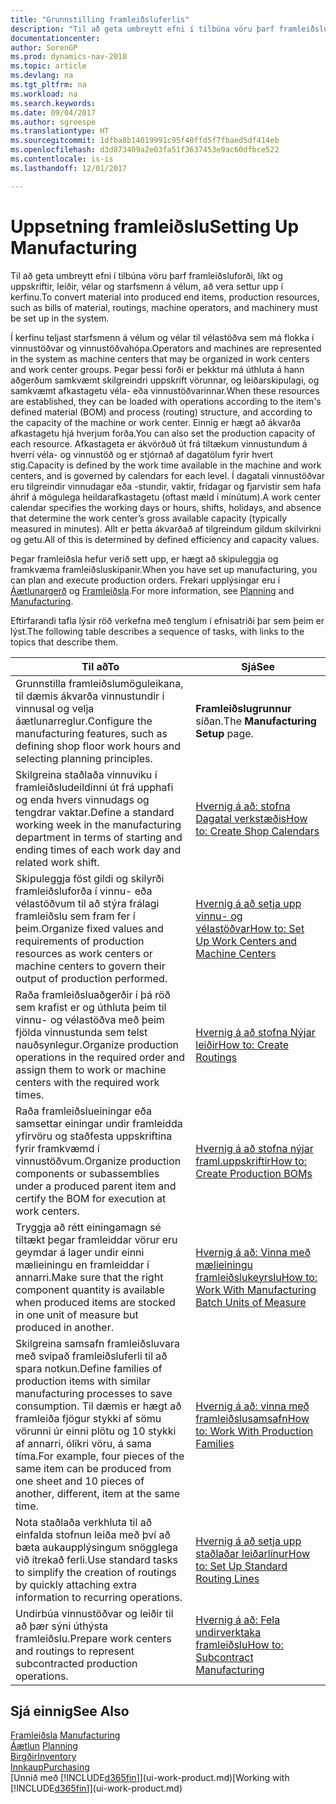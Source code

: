 ```yaml
---
title: "Grunnstilling framleiðsluferlis"
description: "Til að geta umbreytt efni í tilbúna vöru þarf framleiðsluforði, líkt og uppskriftir, leiðir, vélar og starfsmenn á vélum, að vera settur upp í kerfinu."
documentationcenter: 
author: SorenGP
ms.prod: dynamics-nav-2018
ms.topic: article
ms.devlang: na
ms.tgt_pltfrm: na
ms.workload: na
ms.search.keywords: 
ms.date: 09/04/2017
ms.author: sgroespe
ms.translationtype: HT
ms.sourcegitcommit: 1dfba8b14019991c95f40ffd5f7fbaed5df414eb
ms.openlocfilehash: d3d873409a2e03fa51f3637453e9ac60dfbce522
ms.contentlocale: is-is
ms.lasthandoff: 12/01/2017

---
```

# <a name="setting-up-manufacturing"></a><span data-ttu-id="82274-103">Uppsetning framleiðslu</span><span class="sxs-lookup"><span data-stu-id="82274-103">Setting Up Manufacturing</span></span>
<span data-ttu-id="82274-104">Til að geta umbreytt efni í tilbúna vöru þarf framleiðsluforði, líkt og uppskriftir, leiðir, vélar og starfsmenn á vélum, að vera settur upp í kerfinu.</span><span class="sxs-lookup"><span data-stu-id="82274-104">To convert material into produced end items, production resources, such as bills of material, routings, machine operators, and machinery must be set up in the system.</span></span>

<span data-ttu-id="82274-105">Í kerfinu teljast starfsmenn á vélum og vélar til vélastöðva sem má flokka í vinnustöðvar og vinnustöðvahópa.</span><span class="sxs-lookup"><span data-stu-id="82274-105">Operators and machines are represented in the system as machine centers that may be organized in work centers and work center groups.</span></span> <span data-ttu-id="82274-106">Þegar þessi forði er þekktur má úthluta á hann aðgerðum samkvæmt skilgreindri uppskrift vörunnar, og leiðarskipulagi, og samkvæmt afkastagetu véla- eða vinnustöðvarinnar.</span><span class="sxs-lookup"><span data-stu-id="82274-106">When these resources are established, they can be loaded with operations according to the item's defined material (BOM) and process (routing) structure, and according to the capacity of the machine or work center.</span></span> <span data-ttu-id="82274-107">Einnig er hægt að ákvarða afkastagetu hjá hverjum forða.</span><span class="sxs-lookup"><span data-stu-id="82274-107">You can also set the production capacity of each resource.</span></span> <span data-ttu-id="82274-108">Afkastageta er ákvörðuð út frá tiltækum vinnustundum á hverri véla- og vinnustöð og er stjórnað af dagatölum fyrir hvert stig.</span><span class="sxs-lookup"><span data-stu-id="82274-108">Capacity is defined by the work time available in the machine and work centers, and is governed by calendars for each level.</span></span> <span data-ttu-id="82274-109">Í dagatali vinnustöðvar eru tilgreindir vinnudagar eða -stundir, vaktir, frídagar og fjarvistir sem hafa áhrif á mögulega heildarafkastagetu (oftast mæld í mínútum).</span><span class="sxs-lookup"><span data-stu-id="82274-109">A work center calendar specifies the working days or hours, shifts, holidays, and absence that determine the work center’s gross available capacity (typically measured in minutes).</span></span> <span data-ttu-id="82274-110">Allt er þetta ákvarðað af tilgreindum gildum skilvirkni og getu.</span><span class="sxs-lookup"><span data-stu-id="82274-110">All of this is determined by defined efficiency and capacity values.</span></span>  

<span data-ttu-id="82274-111">Þegar framleiðsla hefur verið sett upp, er hægt að skipuleggja og framkvæma framleiðsluskipanir.</span><span class="sxs-lookup"><span data-stu-id="82274-111">When you have set up manufacturing, you can plan and execute production orders.</span></span> <span data-ttu-id="82274-112">Frekari upplýsingar eru í [Áætlunargerð](production-planning.md) og [Framleiðsla](production-manage-manufacturing.md).</span><span class="sxs-lookup"><span data-stu-id="82274-112">For more information, see [Planning](production-planning.md) and [Manufacturing](production-manage-manufacturing.md).</span></span>  

 <span data-ttu-id="82274-113">Eftirfarandi tafla lýsir röð verkefna með tenglum í efnisatriði þar sem þeim er lýst.</span><span class="sxs-lookup"><span data-stu-id="82274-113">The following table describes a sequence of tasks, with links to the topics that describe them.</span></span>   

|<span data-ttu-id="82274-114">**Til að**</span><span class="sxs-lookup"><span data-stu-id="82274-114">**To**</span></span>|<span data-ttu-id="82274-115">**Sjá**</span><span class="sxs-lookup"><span data-stu-id="82274-115">**See**</span></span>|  
|------------|-------------|  
|<span data-ttu-id="82274-116">Grunnstilla framleiðslumöguleikana, til dæmis ákvarða vinnustundir í vinnusal og velja áætlunarreglur.</span><span class="sxs-lookup"><span data-stu-id="82274-116">Configure the manufacturing features, such as defining shop floor work hours and selecting planning principles.</span></span>|<span data-ttu-id="82274-117">**Framleiðslugrunnur** síðan.</span><span class="sxs-lookup"><span data-stu-id="82274-117">The **Manufacturing Setup** page.</span></span>|  
|<span data-ttu-id="82274-118">Skilgreina staðlaða vinnuviku í framleiðsludeildinni út frá upphafi og enda hvers vinnudags og tengdrar vaktar.</span><span class="sxs-lookup"><span data-stu-id="82274-118">Define a standard working week in the manufacturing department in terms of starting and ending times of each work day and related work shift.</span></span>|[<span data-ttu-id="82274-119">Hvernig á að: stofna Dagatal verkstæðis</span><span class="sxs-lookup"><span data-stu-id="82274-119">How to: Create Shop Calendars</span></span>](production-how-to-create-work-center-calendars.md)|  
|<span data-ttu-id="82274-120">Skipuleggja föst gildi og skilyrði framleiðsluforða í vinnu- eða vélastöðvum til að stýra frálagi framleiðslu sem fram fer í þeim.</span><span class="sxs-lookup"><span data-stu-id="82274-120">Organize fixed values and requirements of production resources as work centers or machine centers to govern their output of production performed.</span></span>|[<span data-ttu-id="82274-121">Hvernig á að setja upp vinnu- og vélastöðvar</span><span class="sxs-lookup"><span data-stu-id="82274-121">How to: Set Up Work Centers and Machine Centers</span></span>](production-how-to-set-up-work-and-machine-centers.md)|
|<span data-ttu-id="82274-122">Raða framleiðsluaðgerðir í þá röð sem krafist er og úthluta þeim til vinnu- og vélastöðva með þeim fjölda vinnustunda sem telst nauðsynlegur.</span><span class="sxs-lookup"><span data-stu-id="82274-122">Organize production operations in the required order and assign them to work or machine centers with the required work times.</span></span>|[<span data-ttu-id="82274-123">Hvernig á að stofna Nýjar leiðir</span><span class="sxs-lookup"><span data-stu-id="82274-123">How to: Create Routings</span></span>](production-how-to-create-routings.md)|
|<span data-ttu-id="82274-124">Raða framleiðslueiningar eða samsettar einingar undir framleidda yfirvöru og staðfesta uppskriftina fyrir framkvæmd í vinnustöðvum.</span><span class="sxs-lookup"><span data-stu-id="82274-124">Organize production components or subassemblies under a produced parent item and certify the BOM for execution at work centers.</span></span>|[<span data-ttu-id="82274-125">Hvernig á að stofna nýjar framl.uppskriftir</span><span class="sxs-lookup"><span data-stu-id="82274-125">How to: Create Production BOMs</span></span>](production-how-to-create-production-boms.md)|
|<span data-ttu-id="82274-126">Tryggja að rétt einingamagn sé tiltækt þegar framleiddar vörur eru geymdar á lager undir einni mælieiningu en framleiddar í annarri.</span><span class="sxs-lookup"><span data-stu-id="82274-126">Make sure that the right component quantity is available when produced items are stocked in one unit of measure but produced in another.</span></span>|[<span data-ttu-id="82274-127">Hvernig á að: Vinna með mælieiningu framleiðslukeyrslu</span><span class="sxs-lookup"><span data-stu-id="82274-127">How to: Work With Manufacturing Batch Units of Measure</span></span>](production-how-to-use-the-manufacturing-batch-unit-of-measure.md)|  
|<span data-ttu-id="82274-128">Skilgreina samsafn framleiðsluvara með svipað framleiðsluferli til að spara notkun.</span><span class="sxs-lookup"><span data-stu-id="82274-128">Define families of production items with similar manufacturing processes to save consumption.</span></span> <span data-ttu-id="82274-129">Til dæmis er hægt að framleiða fjögur stykki af sömu vörunni úr einni plötu og 10 stykki af annarri, ólíkri vöru, á sama tíma.</span><span class="sxs-lookup"><span data-stu-id="82274-129">For example, four pieces of the same item can be produced from one sheet and 10 pieces of another, different, item at the same time.</span></span>|[<span data-ttu-id="82274-130">Hvernig á að: vinna með framleiðslusamsafn</span><span class="sxs-lookup"><span data-stu-id="82274-130">How to: Work With Production Families</span></span>](production-how-work-family.md)|
|<span data-ttu-id="82274-131">Nota staðlaða verkhluta til að einfalda stofnun leiða með því að bæta aukaupplýsingum snögglega við ítrekað ferli.</span><span class="sxs-lookup"><span data-stu-id="82274-131">Use standard tasks to simplify the creation of routings by quickly attaching extra information to recurring operations.</span></span>|[<span data-ttu-id="82274-132">Hvernig á að setja upp staðlaðar leiðarlínur</span><span class="sxs-lookup"><span data-stu-id="82274-132">How to: Set Up Standard Routing Lines</span></span>](production-how-set-up-standard-routing-lines.md)|  
|<span data-ttu-id="82274-133">Undirbúa vinnustöðvar og leiðir til að þær sýni úthýsta framleiðslu.</span><span class="sxs-lookup"><span data-stu-id="82274-133">Prepare work centers and routings to represent subcontracted production operations.</span></span>|[<span data-ttu-id="82274-134">Hvernig á að: Fela undirverktaka framleiðslu</span><span class="sxs-lookup"><span data-stu-id="82274-134">How to: Subcontract Manufacturing</span></span>](production-how-to-subcontract-manufacturing.md)|  

## <a name="see-also"></a><span data-ttu-id="82274-135">Sjá einnig</span><span class="sxs-lookup"><span data-stu-id="82274-135">See Also</span></span>
<span data-ttu-id="82274-136">[Framleiðsla](production-manage-manufacturing.md)  </span><span class="sxs-lookup"><span data-stu-id="82274-136">[Manufacturing](production-manage-manufacturing.md)  </span></span>  
<span data-ttu-id="82274-137">[Áætlun](production-planning.md) </span><span class="sxs-lookup"><span data-stu-id="82274-137">[Planning](production-planning.md) </span></span>  
[<span data-ttu-id="82274-138">Birgðir</span><span class="sxs-lookup"><span data-stu-id="82274-138">Inventory</span></span>](inventory-manage-inventory.md)  
[<span data-ttu-id="82274-139">Innkaup</span><span class="sxs-lookup"><span data-stu-id="82274-139">Purchasing</span></span>](purchasing-manage-purchasing.md)  
<span data-ttu-id="82274-140">[Unnið með [!INCLUDE[d365fin](includes/d365fin_md.md)]](ui-work-product.md)</span><span class="sxs-lookup"><span data-stu-id="82274-140">[Working with [!INCLUDE[d365fin](includes/d365fin_md.md)]](ui-work-product.md)</span></span>

